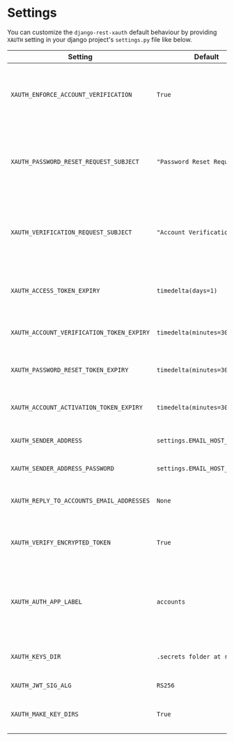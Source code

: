 # Settings

You can customize the `django-rest-xauth` default behaviour by providing `XAUTH` setting in your django project's
`settings.py` file like below.

| Setting | Default | Description |
| ---- | --- | ----- |
| `XAUTH_ENFORCE_ACCOUNT_VERIFICATION` | `True` | Checks if user account is verified before returning access token otherwise account verification token is returned. |
| `XAUTH_PASSWORD_RESET_REQUEST_SUBJECT` | `"Password Reset Request"` | Used as a subject for email of OTP (temporary password) email sent by `xauth` from email referenced by `XAUTH_SENDER_ADDRESS` setting. |
| `XAUTH_VERIFICATION_REQUEST_SUBJECT` | `"Account Verification"` | Used as a subject for email of OTP (verification code) email sent by `xauth` from email referenced by `XAUTH_SENDER_ADDRESS` setting. |
| `XAUTH_ACCESS_TOKEN_EXPIRY` | `timedelta(days=1)` | Duration after which (server resource) access token should be considered expired. |
| `XAUTH_ACCOUNT_VERIFICATION_TOKEN_EXPIRY` | `timedelta(minutes=30)` | Duration after which account verification token should be considered expired. |
| `XAUTH_PASSWORD_RESET_TOKEN_EXPIRY` | `timedelta(minutes=30)` | Duration after which password reset token should be considered expired. |
| `XAUTH_ACCOUNT_ACTIVATION_TOKEN_EXPIRY` | `timedelta(minutes=30)` | Duration after which account activation token should be considered expired. |
| `XAUTH_SENDER_ADDRESS` | `settings.EMAIL_HOST_USER` | Email from which `xauth`-related emails should be sent. |
| `XAUTH_SENDER_ADDRESS_PASSWORD` | `settings.EMAIL_HOST_PASSWORD` | Used to authenticate `XAUTH_SENDER_ADDRESS` when sending emails. |
| `XAUTH_REPLY_TO_ACCOUNTS_EMAIL_ADDRESSES` | `None` | Email(s) to which replies of `xauth`-related emails should go. |
| `XAUTH_VERIFY_ENCRYPTED_TOKEN` | `True` | Verify bearer token from `Authorization` header as an encrypted JWT token. |
| `XAUTH_AUTH_APP_LABEL` | `accounts` | Which app(-label) should the dependant classes be associated with. This eases overriding of classes within modules in `xauth.accounts`. |
| `XAUTH_KEYS_DIR` | `.secrets folder at repo root` | Folder to store the keys generated to sign and verify JWT token. |
| `XAUTH_JWT_SIG_ALG` | `RS256` | Signing algorithm for JWT token. |
| `XAUTH_MAKE_KEY_DIRS` | `True` | Whether to automatically create `KEYS_DIR` if they don't already exist. |